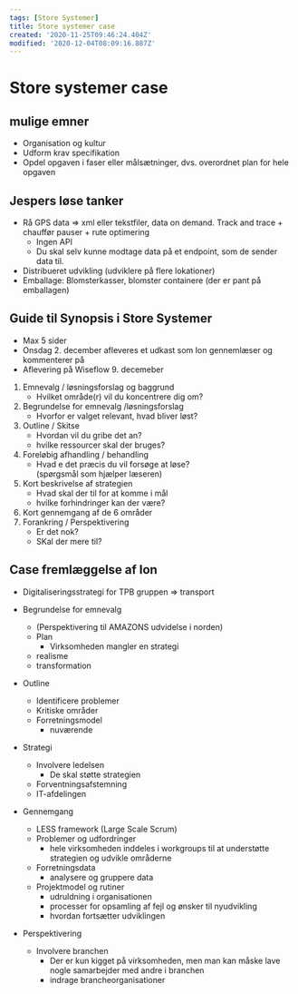 ```yaml
---
tags: [Store Systemer]
title: Store systemer case
created: '2020-11-25T09:46:24.404Z'
modified: '2020-12-04T08:09:16.887Z'
---
```


# Store systemer case
## mulige emner
- Organisation og kultur  
- Udform krav specifikation  
- Opdel opgaven i faser eller målsætninger, dvs. overordnet plan for hele opgaven  

## Jespers løse tanker  
- Rå GPS data => xml eller tekstfiler, data on demand. Track and trace + chauffør pauser + rute optimering
  * Ingen API
  * Du skal selv kunne modtage data på et endpoint, som de sender data til.
- Distribueret udvikling (udviklere på flere lokationer)
- Emballage: Blomsterkasser, blomster containere (der er pant på emballagen)

## Guide til Synopsis i Store Systemer
- Max 5 sider
- Onsdag 2. december afleveres et udkast som Ion gennemlæser og kommenterer på
- Aflevering på Wiseflow 9. decemeber

1. Emnevalg / løsningsforslag og baggrund
    - Hvilket område(r) vil du koncentrere dig om?
2. Begrundelse for emnevalg /løsningsforslag
    - Hvorfor er valget relevant, hvad bliver løst?
3. Outline / Skitse
    - Hvordan vil du gribe det an?
    - hvilke ressourcer skal der bruges?
4. Foreløbig afhandling / behandling
    - Hvad e det præcis du vil forsøge at løse?  
    (spørgsmål som hjælper læseren)
5. Kort beskrivelse af strategien
    - Hvad skal der til for at komme i mål
    - hvilke forhindringer kan der være?
6. Kort gennemgang af de 6 områder
7. Forankring / Perspektivering
    - Er det nok?
    - SKal der mere til?


## Case fremlæggelse af Ion
* Digitaliseringsstrategi for TPB gruppen => transport

* Begrundelse for emnevalg
  - (Perspektivering til AMAZONS udvidelse i norden)
  - Plan
    * Virksomheden mangler en strategi
  - realisme
  - transformation

* Outline
  * Identificere problemer
  * Kritiske områder
  * Forretningsmodel
    - nuværende

* Strategi
  * Involvere ledelsen
    - De skal støtte strategien
  * Forventningsafstemning
  * IT-afdelingen

* Gennemgang
  * LESS framework (Large Scale Scrum)
  * Problemer og udfordringer
    - hele virksomheden inddeles i workgroups til at understøtte strategien og udvikle områderne
  * Forretningsdata
    - analysere og gruppere data
  * Projektmodel og rutiner
    - udruldning i organisationen
    - processer for opsamling af fejl og ønsker til nyudvikling
    - hvordan fortsætter udviklingen

* Perspektivering
  * Involvere branchen
    - Der er kun kigget på virksomheden, men man kan måske lave nogle samarbejder med andre i branchen
    - indrage brancheorganisationer


